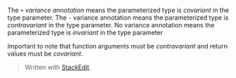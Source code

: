 

The `+`  _variance annotation_ means the parameterized type is _covariant_ in the type parameter. The `-` variance annotation means the parameterized type is _contravariant_ in the type parameter. No variance annotation means the parameterized type is _invariant_ in the type parameter

Important to note that function arguments must be _contravariant_ and return values must be _covariant_. 


> Written with [StackEdit](https://stackedit.io/).
<!--stackedit_data:
eyJoaXN0b3J5IjpbMTQxMTg0Mjc1NywtMjUyNDExOTA1LDczMD
k5ODExNiwxMTMyMzMzMDUsMTIyNjQzMTU1LDEyMjY0MzE1NSwt
MTk4NTYxNTc4MiwtMTgwMDQ2NTQ2OCwtMTI4Mjk2NDAwMiwxOD
kxNjcxMTUxLC0yMDk3MjE4MDQ0LDMwNjcyMjgyMSwtMTcwNzQw
MTEyNywxNDA5ODM3MjkxLDE5NjY4NzI0NjMsLTc4MzY5ODU4My
wyODIzMDY3MzMsMTMxMjI4ODU3NywxOTk3MDk0NjQzLC0zNzE3
NTAwMDRdfQ==
-->